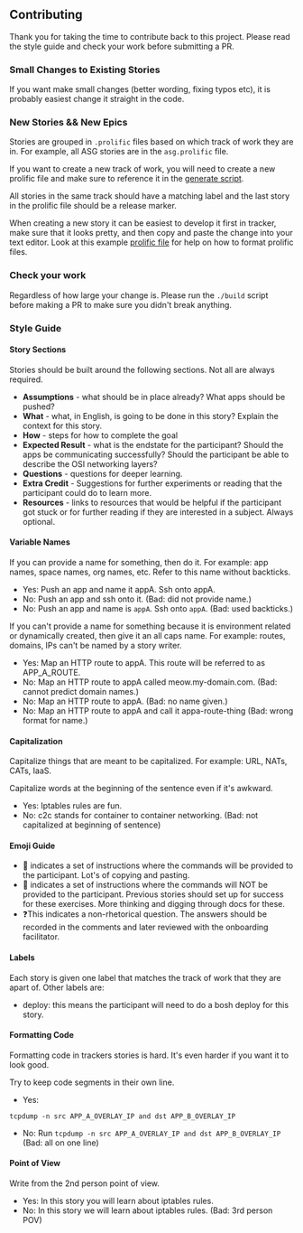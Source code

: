 ## Contributing
Thank you for taking the time to contribute back to this project. Please read the style guide and check your work before submitting a PR.

### Small Changes to Existing Stories
If you want make small changes (better wording, fixing typos etc), it is probably easiest change it straight in the code.

### New Stories && New Epics
Stories are grouped in `.prolific` files based on which track of work they are in. For example, all ASG stories are in the `asg.prolific` file.

If you want to create a new track of work, you will need to create a new prolific file and make sure to reference it in the [generate script](./generate-tracker-csv.go).

All stories in the same track should have a matching label and the last story in the prolific file should be a release marker.

When creating a new story it can be easiest to develop it first in tracker, make sure that it looks pretty, and then copy and paste the change into your text editor. Look at this example [prolific file](./example.prolific) for help on how to format prolific files.

### Check your work
Regardless of how large your change is. Please run the `./build` script before making a PR to make sure you didn't break anything.

### Style Guide

#### Story Sections 
Stories should be built around the following sections. Not all are always required.
- **Assumptions** - what should be in place already? What apps should be pushed?
- **What** - what, in English, is going to be done in this story? Explain the context for this story.
- **How** - steps for how to complete the goal
- **Expected Result** - what is the endstate for the participant? Should the apps be communicating successfully? Should the participant be able to describe the OSI networking layers?
- **Questions** - questions for deeper learning. 
- **Extra Credit** - Suggestions for further experiments or reading that the participant could do to learn more.
- **Resources** - links to resources that would be helpful if the participant got stuck or for further reading if they are interested in a subject. Always optional. 

#### Variable Names
If you can provide a name for something, then do it. For example: app names, space names, org names, etc. Refer to this name without backticks.
 - Yes: Push an app and name it appA. Ssh onto appA. 
 - No: Push an app and ssh onto it. (Bad: did not provide name.)
 - No: Push an app and name is `appA`. Ssh onto `appA`. (Bad: used backticks.)
 
If you can't provide a name for something because it is environment related or dynamically created, then give it an all caps name. For example: routes, domains, IPs can't be named by a story writer.
- Yes: Map an HTTP route to appA. This route will be referred to as APP_A_ROUTE.
- No: Map an HTTP route to appA called meow.my-domain.com. (Bad: cannot predict domain names.)
- No: Map an HTTP route to appA. (Bad: no name given.)
- No: Map an HTTP route to appA and call it appa-route-thing (Bad: wrong format for name.) 
 
#### Capitalization
Capitalize things that are meant to be capitalized. For example: URL, NATs, CATs, IaaS. 

Capitalize words at the beginning of the sentence even if it's awkward. 
- Yes: Iptables rules are fun.
- No: c2c stands for container to container networking. (Bad: not capitalized at beginning of sentence)
 
#### Emoji Guide
- 📝 indicates a set of instructions where the commands will be provided to the participant. Lot's of copying and pasting.
- 🤔 indicates a set of instructions where the commands will NOT be provided to the participant. Previous stories should set up for success for these exercises. More thinking and digging through docs for these.
- ❓This indicates a non-rhetorical question. The answers should be recorded in the comments and later reviewed with the onboarding facilitator.

#### Labels 
Each story is given one label that matches the track of work that they are apart of. 
Other labels are: 
- deploy: this means the participant will need to do a bosh deploy for this story.

#### Formatting Code 
Formatting code in trackers stories is hard. It's even harder if you want it to look good. 

Try to keep code segments in their own line. 

- Yes: 
```
tcpdump -n src APP_A_OVERLAY_IP and dst APP_B_OVERLAY_IP
```

- No: Run `tcpdump -n src APP_A_OVERLAY_IP and dst APP_B_OVERLAY_IP` (Bad: all on one line)

#### Point of View 
Write from the 2nd person point of view.
- Yes: In this story you will learn about iptables rules. 
- No: In this story we will learn about iptables rules. (Bad: 3rd person POV)


